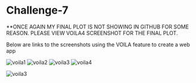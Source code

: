 # Challenge-7

**ONCE AGAIN MY FINAL PLOT IS NOT SHOWING IN GITHUB FOR SOME REASON. PLEASE VIEW VOILA4 SCREENSHOT FOR THE FINAL PLOT.

Below are links to the screenshots using the VOILA feature to create a web app

![voila1](https://user-images.githubusercontent.com/100783805/166499207-acda9f0b-7b6d-45be-933e-822a17cd98f2.PNG)
![voila2](https://user-images.githubusercontent.com/100783805/166499345-a2a2ce0c-d78f-442a-8a6e-7667102901e2.PNG)
![voila3](https://user-images.githubusercontent.com/100783805/166499361-eb0aec09-af4a-4e1f-807e-579f51b8a045.PNG)
![voila4](https://user-images.githubusercontent.com/100783805/166499371-e63f65df-9738-4b24-8e79-52d99130aea2.PNG)


![voila3](https://user-images.githubusercontent.com/100783805/167304005-ae9dfb28-885c-4284-93f8-48fddab28574.PNG)
